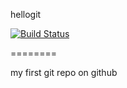 hellogit

[![Build Status](https://travis-ci.org/fanzhenya/hellogit.svg?branch=master)](https://travis-ci.org/fanzhenya/hellogit)

========

my first git repo on github
